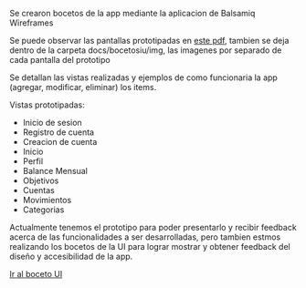 Se crearon bocetos de la app mediante la aplicacion de Balsamiq Wireframes

Se puede observar las pantallas prototipadas en [este pdf](https://drive.google.com/file/d/1xi4pTRYLLAYN5Q5OCFN2kCdlXMyfSUuH/view), tambien se deja dentro de la carpeta docs/bocetosiu/img, las imagenes por separado de cada pantalla del prototipo

Se detallan las vistas realizadas y ejemplos de como funcionaria la app (agregar, modificar, eliminar) los items.

Vistas prototipadas:
- Inicio de sesion
- Registro de cuenta
- Creacion de cuenta
- Inicio
- Perfil
- Balance Mensual
- Objetivos
- Cuentas
- Movimientos
- Categorias

Actualmente tenemos el prototipo para poder presentarlo y recibir feedback acerca de las funcionalidades a ser desarrolladas, pero tambien estmos realizando los bocetos de la UI para lograr mostrar y obtener feedback del diseño y accesibilidad de la app.

[Ir al boceto UI](https://xd.adobe.com/view/913005d0-763d-416b-83d7-7faf6b3ccd07-c463/)